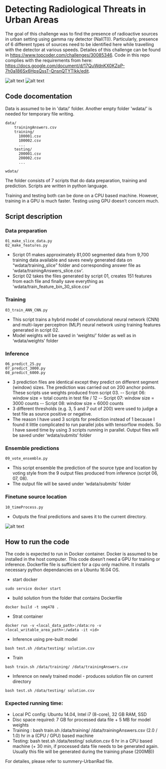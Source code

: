 [//]: # (Image References)
[image1]: ./res/img1.png
[image2]: ./res/img2.png
[image3]: ./res/img3.png
[image4]: ./res/img4.png



# Detecting Radiological Threats in Urban Areas
The goal of this challenge was to find the presence of radioactive sources in urban setting using gamma ray detector (NaI(Tl)). Particularly, presence of 6 different types of sources need to be identified here while travelling with the detector at various speeds. Detailes of this challenge can be found in https://www.topcoder.com/challenges/30085346. Code in this repo complies with the requirements from here: https://docs.google.com/document/d/17QuWdnKX0KZpP-7h0a186Sx6HpsQssT-QnsnQTYTIkk/edit.

![alt text][image1]
![alt text][image2]



## Code docomentation

Data is assumed to be in 'data/' folder. Another empty folder 'wdata/' is needed for temporary file writing.

```
data/
    trainingAnswers.csv
    training/
      100001.csv
      100002.csv
      ...
    testing/
      200001.csv
      200002.csv
      ...
   
wdata/
```      
The folder consists of 7 scripts that do data preparation, training and prediction. Scripts are written in python language.

Training and testing both can be done on a CPU based machine. However, training in a GPU is much faster. Testing using GPU doesn’t concern much.


## Script description

### Data preparation
```
01_make_slice_data.py
02_make_features.py
```
- Script 01 makes approximately 81,000 segmented data from 9,700 training data available and saves newly generated data on “wdata/training_slice” folder and corresponding answer file as 'wdata/trainingAnswers_slice.csv'.
- Script 02  takes the files generated by script 01, creates 151 features from each file and finally save everything as 'wdata/train_feature_bin_30_slice.csv'

### Training
```
03_train_ANN_CNN.py
```

- This script trains a hybrid model of convolutional neural network (CNN) and multi-layer perceptron (MLP) neural network using training features generated in script 02.
- Model weights will be saved in ‘weights/’ folder as well as in ‘wdata/weights’ folder

### Inference
```
06_predict_25.py
07_predict_3000.py
08_predict_6000.py
```

- 3 prediction files are identical except they predict on different segment (window) sizes. The prediction was carried out on 200 anchor points. These scripts use weights produced from script 03.
-- Script 06: window size = total counts in test file / 12
-- Script 07: window size = 3000 counts
-- Script 08: window size = 6000 counts
- 3 different thresholds (e.g. 3, 5 and 7 out of 200) were used to judge a test file as source positive or negative.
- The reason I have used 3 scripts for prediction instead of 1 because I found it little complicated to run parallel jobs with tensorflow models. So I have saved time by using 3 scripts running in parallel.
Output files will be saved under ‘wdata/submits’ folder

### Ensemble predictions
```
09_vote_ensemble.py
```
- This script ensemble the prediction of the source type and location by voting style from the 9 output files produced from inference (script 06, 07, 08).
- The output file will be saved under ‘wdata/submits’ folder

### Finetune source location
```
10_timeProcess.py
```

- Outputs the final predictions and saves it to the current directory.

![alt text][image3]

## How to run the code

The code is expected to run in Docker container. Docker is assumed to be installed in the host computer. This code doesn’t  need a GPU for training or inference. Dockerfile file is sufficient for a cpu only machine. It installs necessary python dependancies on a Ubuntu 16.04 OS.

- start docker
```
sudo service docker start
```
- build solution from the folder that contains Dockerfile
```
docker build -t smg478 .
```
- Strat container
```
docker run -v <local_data_path>:/data:ro -v <local_writable_area_path>:/wdata -it <id>
```
- Inference using pre-built model
```
bash test.sh /data/testing/ solution.csv
```
- Train
```
bash train.sh /data/training/ /data/trainingAnswers.csv
```
- Inference on newly trained model - produces solution file on current directory
```
bash test.sh /data/testing/ solution.csv
```

### Expected running time:
- Local PC config: Ubuntu 14.04, Intel i7 (8-core), 32 GB RAM, SSD
- Disc space required: 7 GB for processed data file + 5 MB for model weights
- Training : bash train.sh /data/training/ /data/trainingAnswers.csv
 (2.0 / 1.0) hr in a (CPU / GPU) based machine
- Testing: bash test.sh /data/testing/ solution.csv
6 hr in a CPU based machine (+ 30 min, if processed data file needs to be generated again. Usually this file will be generated during the training phase (200MB))

For detailes, please refer to summery-UrbanRad file.
